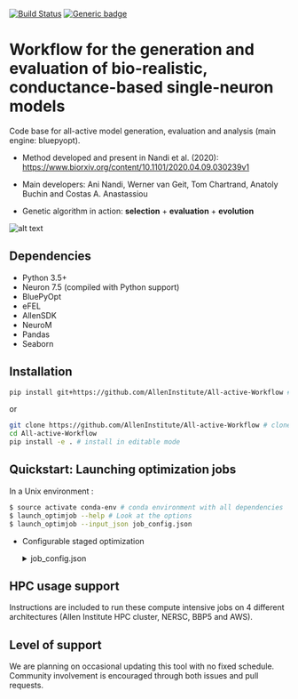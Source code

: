 [![Build Status](https://travis-ci.com/anirban6908/All-active-Workflow.svg?token=93Twb9jDYFzVNoM9gSjr&branch=master)](https://travis-ci.com/anirban6908/All-active-Workflow)
[![Generic badge](https://img.shields.io/badge/License-Allen_Institute-yellow.svg)](https://alleninstitute.org/legal/terms-use/)


# Workflow for the generation and evaluation of bio-realistic, conductance-based single-neuron models
Code base for all-active model generation, evaluation and analysis (main engine: bluepyopt). 

* Method developed and present in Nandi et al. (2020): https://www.biorxiv.org/content/10.1101/2020.04.09.030239v1

* Main developers: Ani Nandi, Werner van Geit, Tom Chartrand, Anatoly Buchin and Costas A. Anastassiou

* Genetic algorithm in action: **selection** + **evaluation** + **evolution**

![alt text](examples/visualization/animations/GA_evolution_animation/movie.gif "all-active model optimization") 

## Dependencies

* Python 3.5+
* Neuron 7.5 (compiled with Python support)
* BluePyOpt
* eFEL
* AllenSDK
* NeuroM
* Pandas
* Seaborn


## Installation
```bash
pip install git+https://github.com/AllenInstitute/All-active-Workflow # install directly from the repository
```
or
```bash
git clone https://github.com/AllenInstitute/All-active-Workflow # clone repository from github
cd All-active-Workflow
pip install -e . # install in editable mode
```


## Quickstart: Launching optimization jobs
In a Unix environment :
```bash
$ source activate conda-env # conda environment with all dependencies
$ launch_optimjob --help # Look at the options
$ launch_optimjob --input_json job_config.json
```

* Configurable staged optimization 
    <details> <summary>job_config.json</summary>

    ```json
    {
        "cty_config": {
            "cell_id": "483101699"
        },
        "job_config": {
            "highlevel_jobconfig": {
                "conda_env": "ateam_opt",
                "axon_type": "stub_axon",
                "data_source": "web",
                "ephys_dir": "ephys_data",
                "non_standard_nwb": false,
                "feature_stimtypes": [
                    "Long Square"
                ],
                "feature_names_path": "feature_set_all.json",
                "compiled_modfiles_dir": "x86_64",
                "job_dir": "483101699_benchmark_timeout"
            },
            "stage_jobconfig": [
                {
                    "stage_name": "Stage0",
                    "stage_stimtypes": [
                        "Long Square"
                    ],
                    "stage_features": "feature_set_stage0.json",
                    "stage_parameters": "param_bounds_stage0.json",
                    "filter_rule": "filter_feat_proto_passive",
                    "offspring_size": 512,
                    "max_ngen": 50,
                    "optim_config":{
                        "nengines": 256,
                        "nnodes": 16,
                        "qos": "celltypes",
                        "nprocs": 16,
                        "error_stream": "job.err",
                        "output_stream": "job.out",
                        "jobmem": "100g",
                        "jobtime": "5:00:00",
                        "ipyparallel": true,
                        "ipyparallel_db": "sqlitedb",
                        "main_script": "Optim_Main.py"
                    },
                    "analysis_config":{
                        "main_script": "analyze_stagejob.py"
                    },
                    "seed": [
                        1
                    ]
                },
                {
                    "stage_name": "Stage1",
                    "stage_stimtypes": [
                        "Long Square"
                    ],
                    "stage_features": "feature_set_stage1.json",
                    "stage_parameters": "param_bounds_stage1.json",
                    "filter_rule": "filter_feat_proto_passive",
                    "offspring_size": 512,
                    "max_ngen": 50,
                    "optim_config":{
                        "nengines": 256,
                        "nnodes": 16,
                        "qos": "celltypes",
                        "nprocs": 16,
                        "error_stream": "job.err",
                        "output_stream": "job.out",
                        "jobmem": "100g",
                        "jobtime": "5:00:00",
                        "ipyparallel": true,
                        "ipyparallel_db": "sqlitedb",
                        "main_script": "Optim_Main.py"
                    },
                    "analysis_config":{
                        "main_script": "analyze_stagejob.py"
                    },
                    "seed": [
                        1
                    ]
                },
                {
                    "stage_name": "Stage2",
                    "stage_stimtypes": [
                        "Long Square"
                    ],
                    "stage_features": "feature_set_stage2.json",
                    "stage_parameters": "param_bounds_stage2_mouse_spiny.json",
                    "filter_rule": "filter_feat_proto_active",
                    "AP_initiation_zone": "axon",
                    "offspring_size": 512,
                    "cp_backup_dir": "checkpoints_backup",
                    "max_ngen": 200,
                    "optim_config":{
                        "nengines": 256,
                        "nnodes": 16,
                        "qos": "celltypes",
                        "nprocs": 16,
                        "error_stream": "job.err",
                        "output_stream": "job.out",
                        "jobmem": "150g",
                        "jobtime": "12:00:00",
                        "ipyparallel": true,
                        "ipyparallel_db": "sqlitedb",
                        "main_script": "Optim_Main.py"
                    },
                    "analysis_config":{
                        "main_script": "analyze_stagejob.py",
                        "ipyparallel": true,
                        "ipyparallel_db": "nodb",
                        "error_stream": "analysis.err",
                        "output_stream": "analysis.out",
                        "nengines": 40,
                        "nnodes": 4,
                        "nprocs": 10,
                        "jobtime": "10:00:00",
                        "jobmem": "100g",
                        "qos": "celltypes"
                    },
                    "seed": [
                        1,
                        2,
                        3,
                        4
                    ],
                    "run_hof_analysis": true,
                    "run_peri_comparison": false,
                    "depol_block_check": true,
                    "add_fi_kink": true,
                    "calc_model_perf": true,
                    "model_postprocess": true,
                    "calc_time_statistics": true,
                    "timeout": 300,
                    "hoc_export": true
                }
            ]
        }
    }

    ```
    </details>

## HPC usage support
Instructions are included to run these compute intensive jobs on 4 different architectures (Allen Institute HPC cluster, NERSC, BBP5 and AWS).


## Level of support

We are planning on occasional updating this tool with no fixed schedule. Community involvement is encouraged through both issues and pull requests.

